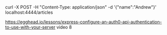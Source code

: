 curl -X POST -H "Content-Type: application/json" -d '{"name":"Andrew"}' localhost:4444/articles

https://egghead.io/lessons/express-configure-an-auth0-api-authentication-to-use-with-your-server
video 8
